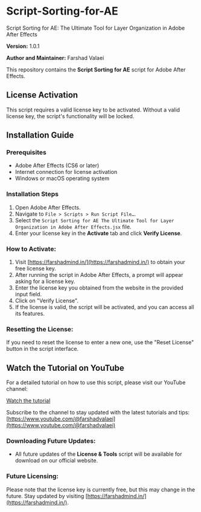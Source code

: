# Script-Sorting-for-AE
Script Sorting for AE: The Ultimate Tool for Layer Organization in Adobe After Effects

**Version:** 1.0.1  

**Author and Maintainer:** Farshad Valaei

This repository contains the **Script Sorting for AE** script for Adobe After Effects.

## License Activation

This script requires a valid license key to be activated. Without a valid license key, the script's functionality will be locked.
## Installation Guide

### Prerequisites
- Adobe After Effects (CS6 or later)
- Internet connection for license activation
- Windows or macOS operating system

### Installation Steps
1. Open Adobe After Effects.
2. Navigate to `File > Scripts > Run Script File…`.
3. Select the `Script Sorting for AE The Ultimate Tool for Layer Organization in Adobe After Effects.jsx` file.
4. Enter your license key in the **Activate** tab and click **Verify License**.

### How to Activate:
1. Visit [https://farshadmind.in/](https://farshadmind.in/) to obtain your free license key.
2. After running the script in Adobe After Effects, a prompt will appear asking for a license key.
3. Enter the license key you obtained from the website in the provided input field.
4. Click on "Verify License".
5. If the license is valid, the script will be activated, and you can access all its features.

### Resetting the License:
If you need to reset the license to enter a new one, use the "Reset License" button in the script interface.


## Watch the Tutorial on YouTube

For a detailed tutorial on how to use this script, please visit our YouTube channel:

[Watch the tutorial](https://www.youtube.com/@farshadvalaei)

Subscribe to the channel to stay updated with the latest tutorials and tips:
[https://www.youtube.com/@farshadvalaei](https://www.youtube.com/@farshadvalaei)


### Downloading Future Updates:
- All future updates of the **License & Tools** script will be available for download on our official website.
### Future Licensing:
Please note that the license key is currently free, but this may change in the future. Stay updated by visiting [https://farshadmind.in/](https://farshadmind.in/).
